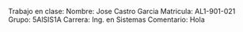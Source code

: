 Trabajo en clase:
Nombre: Jose Castro Garcia
Matricula: AL1-901-021
Grupo: 5AlSIS1A
Carrera: Ing. en Sistemas
Comentario: Hola